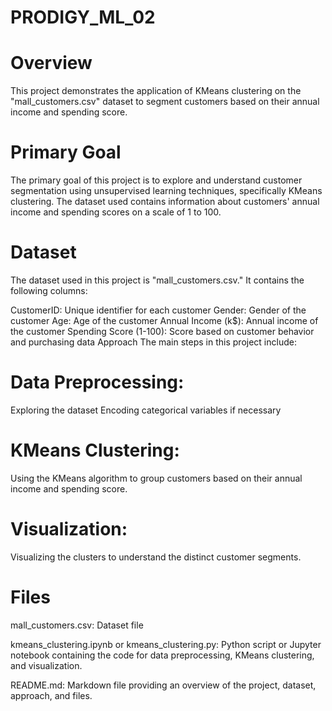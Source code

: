 # PRODIGY_ML_02
# Overview
This project demonstrates the application of KMeans clustering on the "mall_customers.csv" dataset to segment customers based on their annual income and spending score.

# Primary Goal
The primary goal of this project is to explore and understand customer segmentation using unsupervised learning techniques, specifically KMeans clustering. The dataset used contains information about customers' annual income and spending scores on a scale of 1 to 100.

# Dataset
The dataset used in this project is "mall_customers.csv." It contains the following columns:

CustomerID: Unique identifier for each customer
Gender: Gender of the customer
Age: Age of the customer
Annual Income (k$): Annual income of the customer
Spending Score (1-100): Score based on customer behavior and purchasing data
Approach
The main steps in this project include:

# Data Preprocessing:

Exploring the dataset
Encoding categorical variables if necessary
# KMeans Clustering:

Using the KMeans algorithm to group customers based on their annual income and spending score.
# Visualization:

Visualizing the clusters to understand the distinct customer segments.
# Files
mall_customers.csv: Dataset file

kmeans_clustering.ipynb or kmeans_clustering.py: Python script or Jupyter notebook containing the code for data preprocessing, KMeans clustering, and visualization.

README.md: Markdown file providing an overview of the project, dataset, approach, and files.
